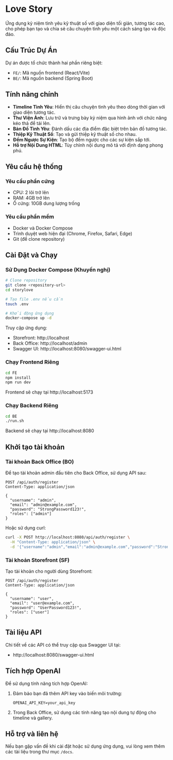 # Love Story

Ứng dụng kỷ niệm tình yêu kỹ thuật số với giao diện tối giản, tương tác cao, cho phép bạn tạo và chia sẻ câu chuyện tình yêu một cách sáng tạo và độc đáo.

## Cấu Trúc Dự Án

Dự án được tổ chức thành hai phần riêng biệt:
- `FE/`: Mã nguồn frontend (React/Vite)
- `BE/`: Mã nguồn backend (Spring Boot)

## Tính năng chính

- **Timeline Tình Yêu**: Hiển thị câu chuyện tình yêu theo dòng thời gian với giao diện tương tác.
- **Thư Viện Ảnh**: Lưu trữ và trưng bày kỷ niệm qua hình ảnh với chức năng kéo thả để tải lên.
- **Bản Đồ Tình Yêu**: Đánh dấu các địa điểm đặc biệt trên bản đồ tương tác.
- **Thiệp Kỹ Thuật Số**: Tạo và gửi thiệp kỹ thuật số cho nhau.
- **Đếm Ngược Sự Kiện**: Tạo bộ đếm ngược cho các sự kiện sắp tới.
- **Hỗ trợ Nội Dung HTML**: Tùy chỉnh nội dung mô tả với định dạng phong phú.

## Yêu cầu hệ thống

### Yêu cầu phần cứng
- CPU: 2 lõi trở lên
- RAM: 4GB trở lên
- Ổ cứng: 10GB dung lượng trống

### Yêu cầu phần mềm
- Docker và Docker Compose
- Trình duyệt web hiện đại (Chrome, Firefox, Safari, Edge)
- Git (để clone repository)

## Cài Đặt và Chạy

### Sử Dụng Docker Compose (Khuyến nghị)

```bash
# Clone repository
git clone <repository-url>
cd storylove

# Tạo file .env nếu cần
touch .env

# Khởi động ứng dụng
docker-compose up -d
```

Truy cập ứng dụng:
- Storefront: http://localhost
- Back Office: http://localhost/admin
- Swagger UI: http://localhost:8080/swagger-ui.html

### Chạy Frontend Riêng

```bash
cd FE
npm install
npm run dev
```

Frontend sẽ chạy tại http://localhost:5173

### Chạy Backend Riêng

```bash
cd BE
./run.sh
```

Backend sẽ chạy tại http://localhost:8080

## Khởi tạo tài khoản

### Tài khoản Back Office (BO)

Để tạo tài khoản admin đầu tiên cho Back Office, sử dụng API sau:

```
POST /api/auth/register
Content-Type: application/json

{
  "username": "admin",
  "email": "admin@example.com",
  "password": "StrongPassword123!",
  "roles": ["admin"]
}
```

Hoặc sử dụng curl:

```bash
curl -X POST http://localhost:8080/api/auth/register \
  -H "Content-Type: application/json" \
  -d '{"username":"admin","email":"admin@example.com","password":"StrongPassword123!","roles":["admin"]}'
```

### Tài khoản Storefront (SF)

Tạo tài khoản cho người dùng Storefront:

```
POST /api/auth/register
Content-Type: application/json

{
  "username": "user",
  "email": "user@example.com",
  "password": "UserPassword123!",
  "roles": ["user"]
}
```

## Tài liệu API

Chi tiết về các API có thể truy cập qua Swagger UI tại:
- http://localhost:8080/swagger-ui.html

## Tích hợp OpenAI

Để sử dụng tính năng tích hợp OpenAI:

1. Đảm bảo bạn đã thêm API key vào biến môi trường:
   ```
   OPENAI_API_KEY=your_api_key
   ```

2. Trong Back Office, sử dụng các tính năng tạo nội dung tự động cho timeline và gallery.

## Hỗ trợ và liên hệ

Nếu bạn gặp vấn đề khi cài đặt hoặc sử dụng ứng dụng, vui lòng xem thêm các tài liệu trong thư mục `/docs`.